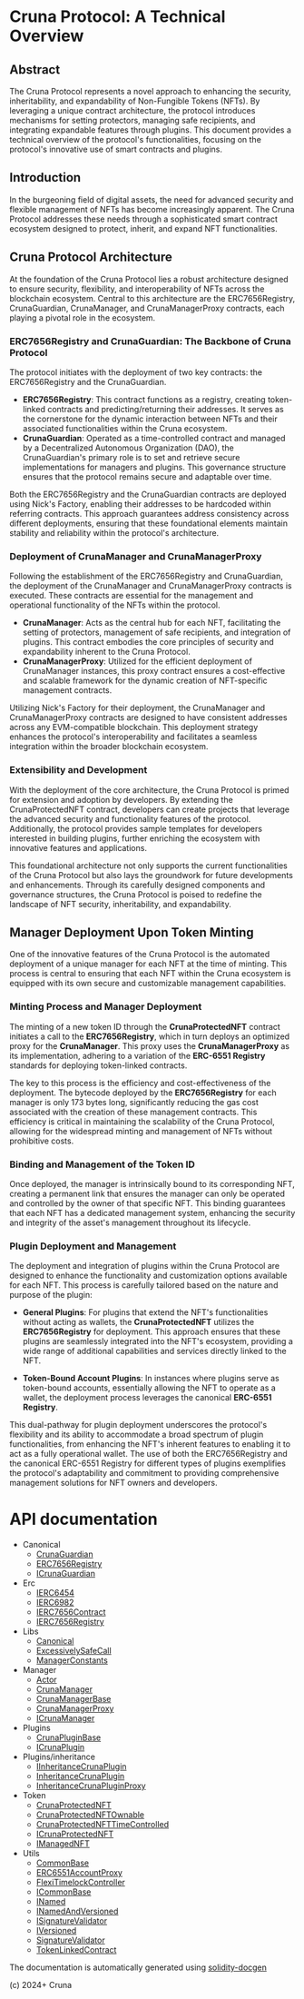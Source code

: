 # Cruna Protocol: A Technical Overview

## Abstract

The Cruna Protocol represents a novel approach to enhancing the security, inheritability, and expandability of Non-Fungible Tokens (NFTs). By leveraging a unique contract architecture, the protocol introduces mechanisms for setting protectors, managing safe recipients, and integrating expandable features through plugins. This document provides a technical overview of the protocol's functionalities, focusing on the protocol's innovative use of smart contracts and plugins.

## Introduction
In the burgeoning field of digital assets, the need for advanced security and flexible management of NFTs has become increasingly apparent. The Cruna Protocol addresses these needs through a sophisticated smart contract ecosystem designed to protect, inherit, and expand NFT functionalities.

## Cruna Protocol Architecture

At the foundation of the Cruna Protocol lies a robust architecture designed to ensure security, flexibility, and interoperability of NFTs across the blockchain ecosystem. Central to this architecture are the ERC7656Registry, CrunaGuardian, CrunaManager, and CrunaManagerProxy contracts, each playing a pivotal role in the ecosystem.

### ERC7656Registry and CrunaGuardian: The Backbone of Cruna Protocol
The protocol initiates with the deployment of two key contracts: the ERC7656Registry and the CrunaGuardian.

- **ERC7656Registry**: This contract functions as a registry, creating token-linked contracts and predicting/returning their addresses. It serves as the cornerstone for the dynamic interaction between NFTs and their associated functionalities within the Cruna ecosystem.
- **CrunaGuardian**: Operated as a time-controlled contract and managed by a Decentralized Autonomous Organization (DAO), the CrunaGuardian's primary role is to set and retrieve secure implementations for managers and plugins. This governance structure ensures that the protocol remains secure and adaptable over time.

Both the ERC7656Registry and the CrunaGuardian contracts are deployed using Nick's Factory, enabling their addresses to be hardcoded within referring contracts. This approach guarantees address consistency across different deployments, ensuring that these foundational elements maintain stability and reliability within the protocol's architecture.

### Deployment of CrunaManager and CrunaManagerProxy
Following the establishment of the ERC7656Registry and CrunaGuardian, the deployment of the CrunaManager and CrunaManagerProxy contracts is executed. These contracts are essential for the management and operational functionality of the NFTs within the protocol.

- **CrunaManager**: Acts as the central hub for each NFT, facilitating the setting of protectors, management of safe recipients, and integration of plugins. This contract embodies the core principles of security and expandability inherent to the Cruna Protocol.
- **CrunaManagerProxy**: Utilized for the efficient deployment of CrunaManager instances, this proxy contract ensures a cost-effective and scalable framework for the dynamic creation of NFT-specific management contracts.

Utilizing Nick's Factory for their deployment, the CrunaManager and CrunaManagerProxy contracts are designed to have consistent addresses across any EVM-compatible blockchain. This deployment strategy enhances the protocol's interoperability and facilitates a seamless integration within the broader blockchain ecosystem.

### Extensibility and Development
With the deployment of the core architecture, the Cruna Protocol is primed for extension and adoption by developers. By extending the CrunaProtectedNFT contract, developers can create projects that leverage the advanced security and functionality features of the protocol. Additionally, the protocol provides sample templates for developers interested in building plugins, further enriching the ecosystem with innovative features and applications.

This foundational architecture not only supports the current functionalities of the Cruna Protocol but also lays the groundwork for future developments and enhancements. Through its carefully designed components and governance structures, the Cruna Protocol is poised to redefine the landscape of NFT security, inheritability, and expandability.

## Manager Deployment Upon Token Minting
One of the innovative features of the Cruna Protocol is the automated deployment of a unique manager for each NFT at the time of minting. This process is central to ensuring that each NFT within the Cruna ecosystem is equipped with its own secure and customizable management capabilities.

### Minting Process and Manager Deployment
The minting of a new token ID through the **CrunaProtectedNFT** contract initiates a call to the **ERC7656Registry**, which in turn deploys an optimized proxy for the **CrunaManager**. This proxy uses the **CrunaManagerProxy** as its implementation, adhering to a variation of the **ERC-6551 Registry** standards for deploying token-linked contracts.

The key to this process is the efficiency and cost-effectiveness of the deployment. The bytecode deployed by the **ERC7656Registry** for each manager is only 173 bytes long, significantly reducing the gas cost associated with the creation of these management contracts. This efficiency is critical in maintaining the scalability of the Cruna Protocol, allowing for the widespread minting and management of NFTs without prohibitive costs.

### Binding and Management of the Token ID
Once deployed, the manager is intrinsically bound to its corresponding NFT, creating a permanent link that ensures the manager can only be operated and controlled by the owner of that specific NFT. This binding guarantees that each NFT has a dedicated management system, enhancing the security and integrity of the asset's management throughout its lifecycle.

### Plugin Deployment and Management
The deployment and integration of plugins within the Cruna Protocol are designed to enhance the functionality and customization options available for each NFT. This process is carefully tailored based on the nature and purpose of the plugin:

- **General Plugins**: For plugins that extend the NFT's functionalities without acting as wallets, the **CrunaProtectedNFT** utilizes the **ERC7656Registry** for deployment. This approach ensures that these plugins are seamlessly integrated into the NFT's ecosystem, providing a wide range of additional capabilities and services directly linked to the NFT.

- **Token-Bound Account Plugins**: In instances where plugins serve as token-bound accounts, essentially allowing the NFT to operate as a wallet, the deployment process leverages the canonical **ERC-6551 Registry**.
 
This dual-pathway for plugin deployment underscores the protocol's flexibility and its ability to accommodate a broad spectrum of plugin functionalities, from enhancing the NFT's inherent features to enabling it to act as a fully operational wallet. The use of both the ERC7656Registry and the canonical ERC-6551 Registry for different types of plugins exemplifies the protocol's adaptability and commitment to providing comprehensive management solutions for NFT owners and developers.

# API documentation

- Canonical
  - [CrunaGuardian](./canonical/CrunaGuardian.md)
  - [ERC7656Registry](./canonical/ERC7656Registry.md)
  - [ICrunaGuardian](./canonical/ICrunaGuardian.md)
- Erc
  - [IERC6454](./erc/IERC6454.md)
  - [IERC6982](./erc/IERC6982.md)
  - [IERC7656Contract](./erc/IERC7656Contract.md)
  - [IERC7656Registry](./erc/IERC7656Registry.md)
- Libs
  - [Canonical](./libs/Canonical.md)
  - [ExcessivelySafeCall](./libs/ExcessivelySafeCall.md)
  - [ManagerConstants](./libs/ManagerConstants.md)
- Manager
  - [Actor](./manager/Actor.md)
  - [CrunaManager](./manager/CrunaManager.md)
  - [CrunaManagerBase](./manager/CrunaManagerBase.md)
  - [CrunaManagerProxy](./manager/CrunaManagerProxy.md)
  - [ICrunaManager](./manager/ICrunaManager.md)
- Plugins
  - [CrunaPluginBase](./plugins/CrunaPluginBase.md)
  - [ICrunaPlugin](./plugins/ICrunaPlugin.md)
- Plugins/inheritance
  - [IInheritanceCrunaPlugin](./plugins/inheritance/IInheritanceCrunaPlugin.md)
  - [InheritanceCrunaPlugin](./plugins/inheritance/InheritanceCrunaPlugin.md)
  - [InheritanceCrunaPluginProxy](./plugins/inheritance/InheritanceCrunaPluginProxy.md)
- Token
  - [CrunaProtectedNFT](./token/CrunaProtectedNFT.md)
  - [CrunaProtectedNFTOwnable](./token/CrunaProtectedNFTOwnable.md)
  - [CrunaProtectedNFTTimeControlled](./token/CrunaProtectedNFTTimeControlled.md)
  - [ICrunaProtectedNFT](./token/ICrunaProtectedNFT.md)
  - [IManagedNFT](./token/IManagedNFT.md)
- Utils
  - [CommonBase](./utils/CommonBase.md)
  - [ERC6551AccountProxy](./utils/ERC6551AccountProxy.md)
  - [FlexiTimelockController](./utils/FlexiTimelockController.md)
  - [ICommonBase](./utils/ICommonBase.md)
  - [INamed](./utils/INamed.md)
  - [INamedAndVersioned](./utils/INamedAndVersioned.md)
  - [ISignatureValidator](./utils/ISignatureValidator.md)
  - [IVersioned](./utils/IVersioned.md)
  - [SignatureValidator](./utils/SignatureValidator.md)
  - [TokenLinkedContract](./utils/TokenLinkedContract.md)


The documentation is automatically generated using [solidity-docgen](https://github.com/OpenZeppelin/solidity-docgen)

(c) 2024+ Cruna
